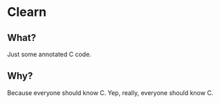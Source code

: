 # Clearn

## What?

Just some annotated C code.

## Why?

Because everyone should know C. Yep, really, everyone should know C.